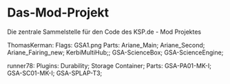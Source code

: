 Das-Mod-Projekt
===============

Die zentrale Sammelstelle für den Code des KSP.de - Mod Projektes

ThomasKerman: 
	Flags: GSA1.png
	Parts: Ariane_Main; Ariane_Second; Ariane_Fairing_new; KerbiMultiHub;; GSA-ScienceBox; GSA-ScienceEngine;

runner78: 
  Plugins: Durability; Storage Container;
  Parts: GSA-PA01-MK-I; GSA-SC01-MK-I; GSA-SPLAP-T3;